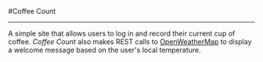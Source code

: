 #Coffee Count
___

A simple site that allows users to log in and record their current cup of coffee. *Coffee Count* also makes REST calls to [OpenWeatherMap](http://openweathermap.org/) to display a welcome message based on the user's local temperature. 